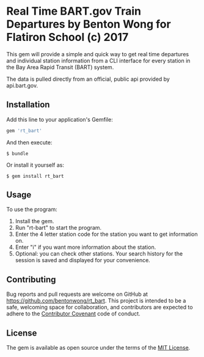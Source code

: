 # Real Time BART.gov Train Departures by Benton Wong for Flatiron School (c) 2017

This gem will provide a simple and quick way to get real time departures and individual station information from a CLI interface for every station in the Bay Area Rapid Transit (BART) system.

The data is pulled directly from an official, public api provided by api.bart.gov.

## Installation

Add this line to your application's Gemfile:

```ruby
gem 'rt_bart'
```

And then execute:

    $ bundle

Or install it yourself as:

    $ gem install rt_bart

## Usage

To use the program:

1. Install the gem.
2. Run "rt-bart" to start the program.
3. Enter the 4 letter station code for the station you want to get information on.
4. Enter "i" if you want more information about the station.
5. Optional: you can check other stations.  Your search history for the session is saved and displayed for your convenience.

## Contributing

Bug reports and pull requests are welcome on GitHub at https://github.com/bentonwong/rt_bart. This project is intended to be a safe, welcoming space for collaboration, and contributors are expected to adhere to the [Contributor Covenant](http://contributor-covenant.org) code of conduct.


## License

The gem is available as open source under the terms of the [MIT License](http://opensource.org/licenses/MIT).
